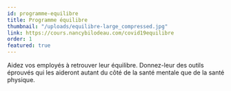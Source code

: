 ```yaml
---
id: programme-equilibre
title: Programme équilibre
thumbnail: "/uploads/equilibre-large_compressed.jpg"
link: https://cours.nancybilodeau.com/covid19equilibre
order: 1
featured: true
---
```

Aidez vos employés à retrouver leur équilibre. Donnez-leur des outils éprouvés qui les aideront autant du côté de la santé mentale que de la santé physique.